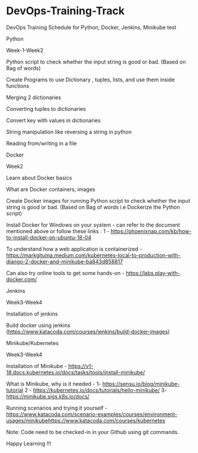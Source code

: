 # DevOps-Training-Track
DevOps Training Schedule for Python, Docker, Jenkins, Minikube test

Python

Week-1-Week2

Python script to check whether the input string is good or bad. (Based on Bag of words)

Create Programs to use Dictionary , tuples, lists, and use them inside functions

Merging 2 dictionaries

Converting tuples to dictionaries

Convert key with values in dictionaries

String manipulation like reversing a string in python

Reading from/writing in a file

Docker

Week2

Learn about Docker basics

What are Docker containers, images

Create Docker images for running Python script to check whether the input string is good or bad. (Based on Bag of words i.e Dockerize the Python script)

Install Docker for Windows on your system - can refer to the document mentioned above or follow these links : 1 - https://phoenixnap.com/kb/how-to-install-docker-on-ubuntu-18-04

  To understand how a web application is containerized - https://markgituma.medium.com/kubernetes-local-to-production-with-django-2-docker-and-minikube-ba843d858817 

Can also try online tools to get some hands-on - https://labs.play-with-docker.com/

Jenkins

Week3-Week4

Installation of jenkins

Build docker using jenkins (https://www.katacoda.com/courses/jenkins/build-docker-images)

Minikube/Kubernetes

Week3-Week4

Installation of Minikube - https://v1-18.docs.kubernetes.io/docs/tasks/tools/install-minikube/

What is Minikube, why is it needed - 1- https://sensu.io/blog/minikube-tutorial   2 - https://kubernetes.io/docs/tutorials/hello-minikube/   3- https://minikube.sigs.k8s.io/docs/

Running scenarios and trying it yourself - https://www.katacoda.com/scenario-examples/courses/environment-usages/minikubehttps://www.katacoda.com/courses/kubernetes

 

Note: Code need to be checked-in in your Github using git commands.

 

Happy Learning !!!
